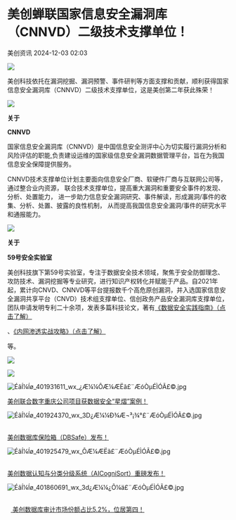 #  美创蝉联国家信息安全漏洞库（CNNVD）二级技术支撑单位！   
 美创资讯   2024-12-03 02:03  
  
![](https://mmbiz.qpic.cn/sz_mmbiz_gif/ib9aljs9x2mc2KErXn6CH8HJJP1WJD4vVjibrq7vEK1X8Hl99vHdLnEw0icqgMZFiaAabSee69uLoOMk7B3RfSsKaA/640?wx_fmt=gif&from=appmsg "")  
  
  
  
美创科技依托在漏洞挖掘、漏洞预警、事件研判等方面支撑和贡献，顺利获得国家信息安全漏洞库（CNNVD）二级技术支撑单位，这是美创第二年获此殊荣！  
  
  
![](https://mmbiz.qpic.cn/sz_mmbiz_jpg/ib9aljs9x2meOAOEWUfNQicOOnETGO3lICeQaBHwBdwcZic9bo4nBF3ibUuuteBB7HMNwreLM3F5ibUDYThlLNUHRibw/640?wx_fmt=jpeg&from=appmsg "")  
  
  
  
  
  
**关于**  
  
**CNNVD**  
  
  
国家信息安全漏洞库（CNNVD）是中国信息安全测评中心为切实履行漏洞分析和风险评估的职能,负责建设运维的国家级信息安全漏洞数据管理平台，旨在为我国信息安全保障提供服务。  
  
  
CNNVD技术支撑单位计划主要面向信息安全厂商、软硬件厂商与互联网公司等， 通过整合业内资源， 联合技术支撑单位，提高重大漏洞和重要安全事件的发现、分析、处置能力， 进一步助力信息安全漏洞研究、事件解读，形成漏洞/事件的收集、分析、处置、披露的良性机制， 从而提高我国信息安全漏洞/事件的研究水平和通报能力。  
  
  
![](https://mmbiz.qpic.cn/sz_mmbiz_jpg/ib9aljs9x2meOAOEWUfNQicOOnETGO3lICHZvCOBhZCE1kalSmZRS0tVlNQiaTxxjwQM0HZBhXG8OM9ZDxiaM60nDw/640?wx_fmt=jpeg "")  
  
  
  
  
  
**关于**  
  
**59号安全实验室**  
  
  
美创科技旗下第59号实验室，专注于数据安全技术领域，聚焦于安全防御理念、攻防技术、漏洞挖掘等专业研究，进行知识产权转化并赋能于产品。自2021年起，累计向CNVD、CNNVD等平台提报数千个高危原创漏洞，并入选国家信息安全漏洞共享平台（CNVD）技术组支撑单位、信创政务产品安全漏洞库支撑单位，团队申请发明专利二十余项，发表多篇科技论文，著有[《数据安全实践指南》（点击了解）](https://mp.weixin.qq.com/s?__biz=MzA3NDE0NDUyNA==&mid=2650784109&idx=1&sn=cb92fff5de73417485344f01f2e50763&scene=21#wechat_redirect)  
  
、[《内网渗透实战攻略》（点击了解）](https://mp.weixin.qq.com/s?__biz=MzA3NDE0NDUyNA==&mid=2650796780&idx=1&sn=05212107a7f9fff7d9097b4adf8e4965&scene=21#wechat_redirect)  
  
等。  
  
  
  
  
  
![](https://mmbiz.qpic.cn/mmbiz_jpg/pJjOS4MSntVSQRXIHuHeHvW0Klr3u9EiaeB9lxKt3WOPVv7rnRqQbicn8gCnbRzMKrsrnLdaBtVe8ZxemVBSK8XQ/640?wx_fmt=other&wxfrom=5&wx_lazy=1&wx_co=1&tp=webp "")  
  
  
![](https://mmbiz.qpic.cn/mmbiz_gif/7QRTvkK2qC7IHABFmuMlWQkSSzOMicicfBLfsdIjkOnDvssu6Znx4TTPsH8yZZNZ17hSbD95ww43fs5OFEppRTWg/640?wx_fmt=gif&wxfrom=5&wx_lazy=1&tp=webp "")  
  
![](https://mmbiz.qpic.cn/mmbiz_jpg/ib9aljs9x2mfD4buRKuU8ZMSge8IZuFiauFQ3paMGootiaYqZ5iasxia90dFfQhlWlYTQuvoScDJt6gibOTIT82aHLBA/640?wx_fmt=other&wxfrom=5&wx_lazy=1&wx_co=1&tp=webp "ÉãÍ¼Íø_401931611_wx_¿Æ¼¼ÔÆ¼ÆËã£¨ÆóÒµÉÌÓÃ£©.jpg")  
  
[美创联合数字重庆公司项目获数据安全“星熠”案例！](https://mp.weixin.qq.com/s?__biz=MzA3NDE0NDUyNA==&mid=2650801793&idx=1&sn=63d27897fe9c68a333a32552de838bef&scene=21#wechat_redirect)  
  
  
![](https://mmbiz.qpic.cn/mmbiz_jpg/ib9aljs9x2mfD4buRKuU8ZMSge8IZuFiauHDdqRibcndSysdeJj3qcYOBwGsby3IibDYib5IvZq01xdjJAeIdfntaNQ/640?wx_fmt=other&wxfrom=5&wx_lazy=1&wx_co=1&tp=webp "ÉãÍ¼Íø_401924370_wx_3D¿Æ¼¼Ð¾Æ¬³¡¾°£¨ÆóÒµÉÌÓÃ£©.jpg")  
  
[](https://mp.weixin.qq.com/s?__biz=MzA3NDE0NDUyNA==&mid=2650801656&idx=1&sn=5d514e236d570f2cd0ba4d8baa9ad609&scene=21#wechat_redirect)  
[美创数据库保险箱（DBSafe）发布！](http://mp.weixin.qq.com/s?__biz=MzA3NDE0NDUyNA==&mid=2650801622&idx=1&sn=f99dffec058d5c5bda2664442d12783a&chksm=84f0ebb5b38762a3d6c3ea62064ded89839d59caf740a8b5ebbcefae0080539809b5af11b871&scene=21#wechat_redirect)  
  
  
![](https://mmbiz.qpic.cn/mmbiz_jpg/ib9aljs9x2mfD4buRKuU8ZMSge8IZuFiaug2tDdaRRSzNQgFwQzZg3LPhvMQBnQ36m0SOztKYntBkcB5FoKHTfyA/640?wx_fmt=other&wxfrom=5&wx_lazy=1&wx_co=1&tp=webp "ÉãÍ¼Íø_401925479_wx_ÔÆ¼ÆËã£¨ÆóÒµÉÌÓÃ£©.jpg")  
  
[](https://mp.weixin.qq.com/s?__biz=MzA3NDE0NDUyNA==&mid=2650801622&idx=1&sn=f99dffec058d5c5bda2664442d12783a&scene=21#wechat_redirect)  
[美创数据认知与分类分级系统（AICogniSort）重磅发布！](http://mp.weixin.qq.com/s?__biz=MzA3NDE0NDUyNA==&mid=2650801417&idx=1&sn=20228249a9e15ba32c4cb9531860dd8f&chksm=84f0eb6ab387627ca760e710fae14f42a942c775c9c48e60d6062de853c9d3f835a1ed4d1c41&scene=21#wechat_redirect)  
  
  
![](https://mmbiz.qpic.cn/mmbiz_jpg/ib9aljs9x2mfD4buRKuU8ZMSge8IZuFiauVHTXZk3r1Xaj8CbqdedZCfLJl44Yy4VNXjscn0WPKu18bf9p4s8Gbw/640?wx_fmt=other&wxfrom=5&wx_lazy=1&wx_co=1&tp=webp "ÉãÍ¼Íø_401860691_wx_3d¿Æ¼¼¿Õ¼ä£¨ÆóÒµÉÌÓÃ£©.jpg")  
               
  
  [ 美创数据库审计市场份额占比5.2%，位居第四！](https://mp.weixin.qq.com/s?__biz=MzA3NDE0NDUyNA==&mid=2650801077&idx=1&sn=d6728394696147fe7803b735677b6b08&scene=21#wechat_redirect)  
  
  
  
